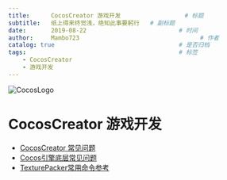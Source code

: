 ```yaml
---
title:      CocosCreator 游戏开发                  # 标题
subtitle:   纸上得来终觉浅，绝知此事要躬行   # 副标题
date:       2019-08-22                          # 时间
author:     Mambo723                                  # 作者
catalog: true                                   # 是否归档
tags:                                           # 标签
    - CocosCreator
    - 游戏开发
---
```


![CocosLogo](https://www.cocos.com/wp-content/themes/cocos/image/logo.png)
# CocosCreator 游戏开发
*  [CocosCreator 常见问题](CocosCreator常见问题)
*  [Cocos引擎底层常见问题](Cocos引擎底层常见问题)
*  [TexturePacker常用命令参考](TexturePacker常用命令参考)